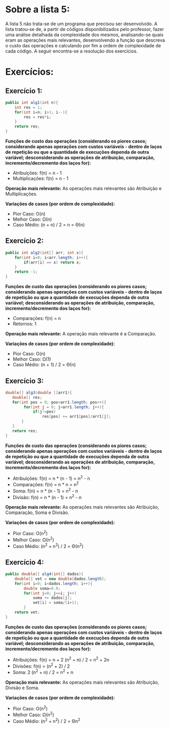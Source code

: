 # Sobre a lista 5:
A lista 5 não trata-se de um programa que precisou ser desenvolvido. A lista tratou-se de, a partir de códigos disponibilizados pelo professor, fazer uma análise detalhada da complexidade dos mesmos, analisando-se quais eram as operações mais relevantes, desenvolvendo a função que descreva o custo das operações e calculando por fim a ordem de complexidade de cada código. A seguir encontra-se a resolução dos exercícios.

# Exercícios:
## Exercício 1:
~~~C#
public int alg1(int n){
    int res = 1;
    for(int i=n; i>1; i--){
        res = res*i;
    }
    return res;
}
~~~
**Funções de custo das operações (considerando os piores casos; considerando apenas operações com custos variáveis - dentro de laços de repetição ou que a quantidade de execuções dependa de outra variável; desconsiderando as operações de atribuição, comparação, incremento/decremento dos laços for):**
* Atribuições: f(n) = n - 1
* Multiplicações: f(n) = n - 1

**Operação mais relevante:**
As operações mais relevantes são Atribuição e Multiplicações.

**Variações de casos (por ordem de complexidade):**
* Pior Caso: O(n)
* Melhor Caso: Ω(n)
* Caso Médio: (n + n) / 2 = n = Θ(n)

## Exercício 2:
~~~C#
public int alg2(int[] arr, int x){
    for(int i=0; i<arr.length; i++){
        if(arr[i] == x) return x;
    }
    return -1;
}
~~~
**Funções de custo das operações (considerando os piores casos; considerando apenas operações com custos variáveis - dentro de laços de repetição ou que a quantidade de execuções dependa de outra variável; desconsiderando as operações de atribuição, comparação, incremento/decremento dos laços for):**
* Comparações: f(n) = n
* Retornos: 1

**Operação mais relevante:**
A operação mais relevante é a Comparação.

**Variações de casos (por ordem de complexidade):**
* Pior Caso: O(n)
* Melhor Caso: Ω(1)
* Caso Médio: (n + 1) / 2 = Θ(n)

## Exercício 3:
~~~C#
double[] alg3(double []arr1){  
   double[] res;
   for(int pos = 0; pos<arr1.length; pos++){
        for(int j = 0; j<arr1.length; j++){
            if(j!=pos)
                res[pos] += arr1[pos]/arr1[j]; 
       }
   }
   return res;
}
~~~
**Funções de custo das operações (considerando os piores casos; considerando apenas operações com custos variáveis - dentro de laços de repetição ou que a quantidade de execuções dependa de outra variável; desconsiderando as operações de atribuição, comparação, incremento/decremento dos laços for):**
* Atribuições: f(n) = n * (n - 1) = n<sup>2</sup> - n
* Comparações: f(n) = n * n = n<sup>2</sup>
* Soma: f(n) = n * (n - 1) = n<sup>2</sup> - n
* Divisão: f(n) = n * (n - 1) = n<sup>2</sup> - n

**Operação mais relevante:**
As operações mais relevantes são Atribuição, Comparação, Soma e Divisão.

**Variações de casos (por ordem de complexidade):**
* Pior Caso: O(n<sup>2</sup>)
* Melhor Caso: Ω(n<sup>2</sup>)
* Caso Médio: (n<sup>2</sup> + n<sup>2</sup>) / 2 = Θ(n<sup>2</sup>)

## Exercício 4:
~~~C#
public double[] alg4(int[] dados){        
    double[] vet = new double[dados.length];
    for(int i=0; i<dados.length; i++){
        double soma=0.0;
        for(int j=0; j<=i; j++)
            soma += dados[j];
            vet[i] = soma/(i+1);
        }
    return vet;
}
~~~
**Funções de custo das operações (considerando os piores casos; considerando apenas operações com custos variáveis - dentro de laços de repetição ou que a quantidade de execuções dependa de outra variável; desconsiderando as operações de atribuição, comparação, incremento/decremento dos laços for):**
* Atribuições: f(n) = n + 2 (n<sup>2</sup> + n) / 2 = n<sup>2</sup> + 2n
* Divisões: f(n) = (n<sup>2</sup> + 2) / 2
* Soma: 2 (n<sup>2</sup> + n) / 2 = n<sup>2</sup> + n 

**Operação mais relevante:**
As operações mais relevantes são Atribuição, Divisão e Soma.

**Variações de casos (por ordem de complexidade):**
* Pior Caso: O(n<sup>2</sup>)
* Melhor Caso: Ω(n<sup>2</sup>)
* Caso Médio: (n<sup>2</sup> + n<sup>2</sup>) / 2 = Θn<sup>2</sup>